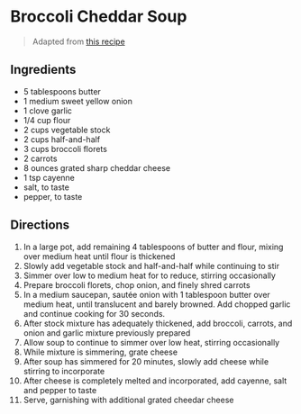 # Broccoli Cheddar Soup

> Adapted from [this recipe](http://www.averiecooks.com/2015/01/best-broccoli-cheese-soup-better-panera-copycat.html)

## Ingredients 

* 5 tablespoons butter
* 1 medium sweet yellow onion
* 1 clove garlic
* 1/4 cup flour
* 2 cups vegetable stock
* 2 cups half-and-half
* 3 cups broccoli florets
* 2 carrots
* 8 ounces grated sharp cheddar cheese
* 1 tsp cayenne
* salt, to taste
* pepper, to taste

## Directions

1. In a large pot, add remaining 4 tablespoons of butter and flour, mixing over medium heat until flour is thickened
1. Slowly add vegetable stock and half-and-half while continuing to stir
1. Simmer over low to medium heat for to reduce, stirring occasionally
1. Prepare broccoli florets, chop onion, and finely shred carrots
1. In a medium saucepan, sautée onion with 1 tablespoon butter over medium heat, until translucent and barely browned. Add chopped garlic and continue cooking for 30 seconds.
1. After stock mixture has adequately thickened, add broccoli, carrots, and onion and garlic mixture previously prepared
1. Allow soup to continue to simmer over low heat, stirring occasionally
1. While mixture is simmering, grate cheese
1. After soup has simmered for 20 minutes, slowly add cheese while stirring to incorporate
1. After cheese is completely melted and incorporated, add cayenne, salt and pepper to taste
1. Serve, garnishing with additional grated cheedar cheese 
